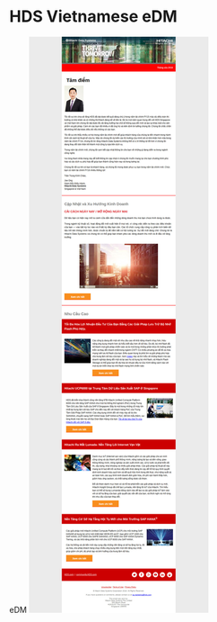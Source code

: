 # HDS Vietnamese eDM
eDM
![alt tag](https://github.com/gbjack/HDS-viet/blob/master/images/preview.jpg)

